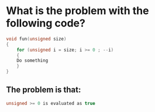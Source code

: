 # What is the problem with the following code?

```cpp
void fun(unsigned size)
{
    for (unsigned i = size; i >= 0 ; --i)
    {
	Do something
    }
}
```

## The problem is that:

```cpp
unsigned >= 0 is evaluated as true
```
